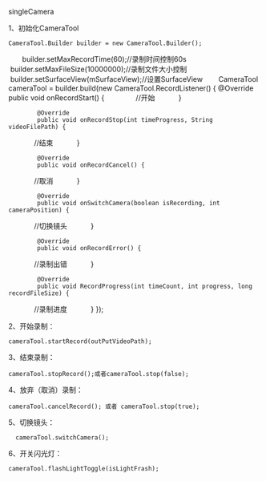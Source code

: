 singleCamera

1、初始化CameraTool

    CameraTool.Builder builder = new CameraTool.Builder();
        builder.setMaxRecordTime(60);//录制时间控制60s
        builder.setMaxFileSize(10000000);//录制文件大小控制
        builder.setSurfaceView(mSurfaceView);//设置SurfaceView
        CameraTool cameraTool = builder.build(new CameraTool.RecordListener() {
            @Override
            public void onRecordStart() {
                //开始
            }

            @Override
            public void onRecordStop(int timeProgress, String videoFilePath) {
              //结束
            }

            @Override
            public void onRecordCancel() {
              //取消
            }

            @Override
            public void onSwitchCamera(boolean isRecording, int cameraPosition) {
              //切换镜头
            }

            @Override
            public void onRecordError() {
              //录制出错
            }

            @Override
            public void RecordProgress(int timeCount, int progress, long recordFileSize) {
              //录制进度
            }
        });

2、开始录制：

    cameraTool.startRecord(outPutVideoPath);
    
3、结束录制：

    cameraTool.stopRecord();或者cameraTool.stop(false);
    
4、放弃（取消）录制：

    cameraTool.cancelRecord(); 或者 cameraTool.stop(true);
    
5、切换镜头：

      cameraTool.switchCamera();
      
6、开关闪光灯：

    cameraTool.flashLightToggle(isLightFrash);
